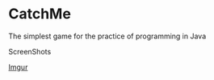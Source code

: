 CatchMe
=======

The simplest game for the practice of programming in Java

ScreenShots

[Imgur](http://i.imgur.com/YURw3mN)
